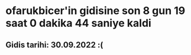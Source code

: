 # ofarukbicer'in gidisine son 8 gun 19 saat 0 dakika 44 saniye kaldi

## Gidis tarihi: 30.09.2022 :(